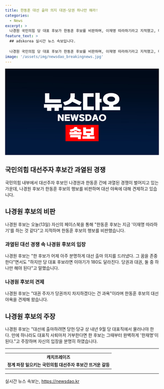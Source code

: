 ```yaml
---
title: 한동훈 대선 출마 의지 대권·당권 하나만 해라!
categories:
  - News
excerpt: >
  나경원 국민의힘 당 대표 후보가 한동훈 후보를 비판하며, 이재명 따라하기라고 지적했고, 대선 출마 의지를 드러낸 한 후보에 대해 대권 주자가 당권까지 차지하겠다는 건 과욕이라며 견제에 나섰습니다. 또한, 대선 출마를 원한다면 당 대표직을 맡지 말아야 한다고 강조하며, 본인에게도 독배의 자리다고 언급했습니다.
feature_text: >
  ## adskorea 실시간 뉴스 속보입니다.

  나경원 국민의힘 당 대표 후보가 한동훈 후보를 비판하며, 이재명 따라하기라고 지적했고, 대선 출마 의지를 드러낸 한 후보에 대해 대권 주자가 당권까지 차지하겠다는 건 과욕이라며 견제에 나섰습니다. 또한, 대선 출마를 원한다면 당 대표직을 맡지 말아야 한다고 강조하며, 본인에게도 독배의 자리다고 언급했습니다.
image: '/assets/img/newsdao_breakingnews.jpg'
---
```


<p><img src="/assets/img/newsdao_breakingnews.jpg" alt="adskorea 속보" /></p>

<h2 data-ke-size="size26">국민의힘 대선주자 후보간 과열된 경쟁</h2>

<p data-ke-size="size16">국민의힘 내부에서 대선주자 후보인 나경원과 한동훈 간에 과열된 경쟁이 벌어지고 있는 가운데, 나경원 후보가 한동훈 후보의 행보를 비판하며 대선 야욕에 대해 견제하고 있습니다.</p>

<h2 data-ke-size="size22">나경원 후보의 비판</h2>

<p data-ke-size="size16">나경원 후보는 오늘(13일) 자신의 페이스북을 통해 "한동훈 후보는 지금 '이재명 따라하기'를 하는 것 같다"고 지적하며 한동훈 후보의 행보를 비판했습니다.</p>

<h3 data-ke-size="size20">과열된 대선 경쟁 속 나경원 후보의 입장</h3>

<p data-ke-size="size16">나경원 후보는 "한 후보가 어제 아주 분명하게 대선 출마 의지를 드러냈다. 그 꿈을 존중한다"면서도 "하지만 당 대표 후보라면 이야기가 180도 달라진다. 당권과 대권, 둘 중 하나만 해야 된다"고 말했습니다.</p>

<h3 data-ke-size="size20">나경원 후보의 견제</h3>

<p data-ke-size="size16">나경원 후보는 "대권 주자가 당권까지 차지하겠다는 건 과욕"이라며 한동훈 후보의 대선 야욕을 견제해 왔습니다.</p>

<h2 data-ke-size="size22">나경원 후보의 주장</h2>

<p data-ke-size="size16">나경원 후보는 "대선에 출마하려면 당헌·당규 상 내년 9월 당 대표직에서 물러나야 한다. 만에 하나라도 대표직 사퇴마저 거부한다면 한 후보는 그때부터 완벽하게 '한재명'이 된다."고 주장하며 자신의 입장을 분명히 하였습니다.</p>

<hr>

<table>
    <tr>
        <td style="text-align: center; height: 17px;"><b>캐치프레이즈</b></td>
    </tr>
    <tr>
        <td style="text-align: center; height: 17px;"><b>정계 파장 일으키는 국민의힘 대선주자 후보간 뜨거운 갈등</b></td>
    </tr>
</table>

<p><hr></p>
실시간 뉴스 속보는, <a href="https://newsdao.kr" rel="dofollow">https://newsdao.kr</a>


